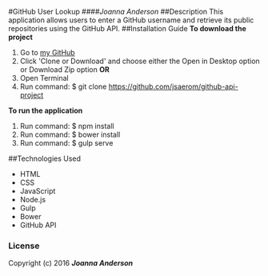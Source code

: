 #GitHub User Lookup
####_Joanna Anderson_
##Description
This application allows users to enter a GitHub username and retrieve its public repositories using the GitHub API.
##Installation Guide
**To download the project**
1. Go to [my GitHub](https://github.com/jsaerom/github-api-project)
2. Click 'Clone or Download' and choose either the Open in Desktop option or Download Zip option
**OR**
1. Open Terminal
2. Run command: $ git clone https://github.com/jsaerom/github-api-project

**To run the application**
1. Run command: $ npm install
2. Run command: $ bower install
3. Run command: $ gulp serve

##Technologies Used
* HTML
* CSS
* JavaScript
* Node.js
* Gulp
* Bower
* GitHub API

### License
Copyright (c) 2016 **_Joanna Anderson_**
